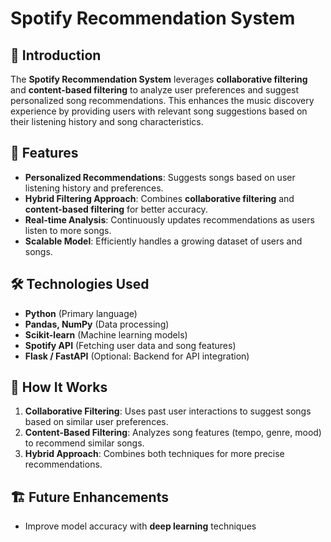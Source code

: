 # Spotify Recommendation System

## 📌 Introduction
The **Spotify Recommendation System** leverages **collaborative filtering** and **content-based filtering** to analyze user preferences and suggest personalized song recommendations. This enhances the music discovery experience by providing users with relevant song suggestions based on their listening history and song characteristics.

## 🚀 Features
- **Personalized Recommendations**: Suggests songs based on user listening history and preferences.
- **Hybrid Filtering Approach**: Combines **collaborative filtering** and **content-based filtering** for better accuracy.
- **Real-time Analysis**: Continuously updates recommendations as users listen to more songs.
- **Scalable Model**: Efficiently handles a growing dataset of users and songs.

## 🛠️ Technologies Used
- **Python** (Primary language)
- **Pandas, NumPy** (Data processing)
- **Scikit-learn** (Machine learning models)
- **Spotify API** (Fetching user data and song features)
- **Flask / FastAPI** (Optional: Backend for API integration)




## 🎯 How It Works
1. **Collaborative Filtering**: Uses past user interactions to suggest songs based on similar user preferences.
2. **Content-Based Filtering**: Analyzes song features (tempo, genre, mood) to recommend similar songs.
3. **Hybrid Approach**: Combines both techniques for more precise recommendations.

## 🏗️ Future Enhancements
- Improve model accuracy with **deep learning** techniques
